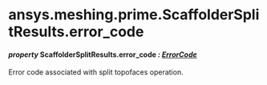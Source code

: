 # ansys.meshing.prime.ScaffolderSplitResults.error_code

<a id="ansys.meshing.prime.ScaffolderSplitResults.error_code"></a>

#### *property* ScaffolderSplitResults.error_code *: [ErrorCode](ansys.meshing.prime.ErrorCode.md#ansys.meshing.prime.ErrorCode)*

Error code associated with split topofaces operation.

<!-- !! processed by numpydoc !! -->
